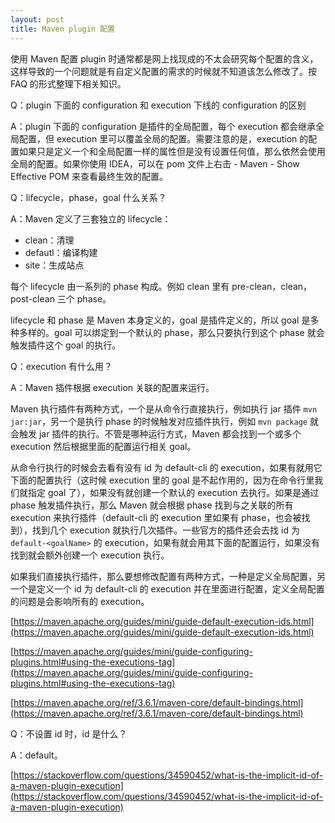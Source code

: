 ```yaml
---
layout: post
title: Maven plugin 配置
---
```

使用 Maven 配置 plugin 时通常都是网上找现成的不太会研究每个配置的含义，这样导致的一个问题就是有自定义配置的需求的时候就不知道该怎么修改了。按 FAQ 的形式整理下相关知识。

Q：plugin 下面的 configuration 和 execution 下线的 configuration 的区别

A：plugin 下面的 configuration 是插件的全局配置，每个 execution 都会继承全局配置，但 execution 里可以覆盖全局的配置。需要注意的是，execution 的配置如果只是定义一个和全局配置一样的属性但是没有设置任何值，那么依然会使用全局的配置。如果你使用 IDEA，可以在 pom 文件上右击 - Maven - Show Effective POM 来查看最终生效的配置。

Q：lifecycle，phase，goal 什么关系？

A：Maven 定义了三套独立的 lifecycle：

- clean：清理
- defautl：编译构建
- site：生成站点

每个 lifecycle 由一系列的 phase 构成。例如 clean 里有 pre-clean，clean，post-clean 三个 phase。

lifecycle 和 phase 是 Maven 本身定义的，goal 是插件定义的，所以 goal 是多种多样的。goal 可以绑定到一个默认的 phase，那么只要执行到这个 phase 就会触发插件这个 goal 的执行。

Q：execution 有什么用？

A：Maven 插件根据 execution 关联的配置来运行。

Maven 执行插件有两种方式，一个是从命令行直接执行，例如执行 jar 插件 `mvn jar:jar`，另一个是执行 phase 的时候触发对应插件执行，例如 `mvn package` 就会触发 jar 插件的执行。不管是哪种运行方式，Maven 都会找到一个或多个 execution 然后根据里面的配置运行相关 goal。

从命令行执行的时候会去看有没有 id 为 default-cli 的 execution，如果有就用它下面的配置执行（这时候 execution 里的 goal 是不起作用的，因为在命令行里我们就指定 goal 了），如果没有就创建一个默认的 execution 去执行。如果是通过 phase 触发插件执行，那么 Maven 就会根据 phase 找到与之关联的所有 execution 来执行插件（default-cli 的 execution 里如果有 phase，也会被找到），找到几个 execution 就执行几次插件。一些官方的插件还会去找 id 为 `default-<goalName>` 的 execution，如果有就会用其下面的配置运行，如果没有找到就会额外创建一个 execution 执行。

如果我们直接执行插件，那么要想修改配置有两种方式，一种是定义全局配置，另一个是定义一个 id 为 default-cli 的 execution 并在里面进行配置，定义全局配置的问题是会影响所有的 execution。

[https://maven.apache.org/guides/mini/guide-default-execution-ids.html](https://maven.apache.org/guides/mini/guide-default-execution-ids.html)

[https://maven.apache.org/guides/mini/guide-configuring-plugins.html#using-the-executions-tag](https://maven.apache.org/guides/mini/guide-configuring-plugins.html#using-the-executions-tag)

[https://maven.apache.org/ref/3.6.1/maven-core/default-bindings.html](https://maven.apache.org/ref/3.6.1/maven-core/default-bindings.html)

Q：不设置 id 时，id 是什么？

A：default。

[https://stackoverflow.com/questions/34590452/what-is-the-implicit-id-of-a-maven-plugin-execution](https://stackoverflow.com/questions/34590452/what-is-the-implicit-id-of-a-maven-plugin-execution)

